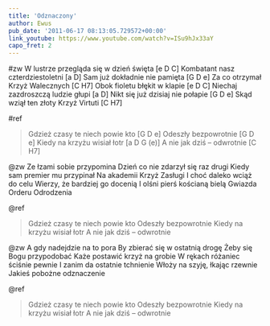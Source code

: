 ```yaml
---
title: 'Odznaczony'
author: Ewus
pub_date: '2011-06-17 08:13:05.729572+00:00'
link_youtube: https://www.youtube.com/watch?v=ISu9hJx33aY
capo_fret: 2
---
```


#zw
W lustrze przegląda się w dzień święta [e D C]
Kombatant nasz czterdziestoletni [a D]
Sam już dokładnie nie pamięta [G D e]
Za co otrzymał Krzyż Walecznych [C H7]
Obok fioletu błękit w klapie [e D C]
Niechaj zazdroszczą ludzie głupi [a D]
Nikt się już dzisiaj nie połapie [G D e]
Skąd wziął ten złoty Krzyż Virtuti [C H7]

#ref
>Gdzież czasy te niech powie kto [G D e]
>Odeszły bezpowrotnie [G D e]
>Kiedy na krzyżu wisiał łotr [a D G (e)]
>A nie jak dziś – odwrotnie [C H7]

@zw
Ze łzami sobie przypomina
Dzień co nie zdarzył się raz drugi
Kiedy sam premier mu przypinał
Na akademii Krzyż Zasługi
I choć daleko wciąż do celu
Wierzy, że bardziej go docenią
I olśni pierś kościaną bielą
Gwiazda Orderu Odrodzenia

@ref
>Gdzież czasy te niech powie kto
>Odeszły bezpowrotnie
>Kiedy na krzyżu wisiał łotr
>A nie jak dziś – odwrotnie

@zw
A gdy nadejdzie na to pora
By zbierać się w ostatnią drogę
Żeby się Bogu przypodobać
Każe postawić krzyż na grobie
W rękach różaniec ściśnie pewnie
I zanim da ostatnie tchnienie
Włoży na szyję, łkając rzewnie
Jakieś pobożne odznaczenie

@ref
>Gdzież czasy te niech powie kto
>Odeszły bezpowrotnie
>Kiedy na krzyżu wisiał łotr
>A nie jak dziś – odwrotnie